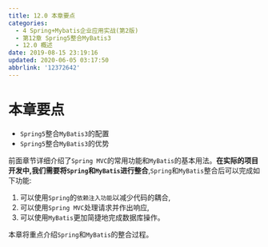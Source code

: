 ```yaml
---
title: 12.0 本章要点
categories: 
  - 4 Spring+Mybatis企业应用实战(第2版)
  - 第12章 Spring5整合MyBatis3
  - 12.0 概述
date: 2019-08-15 23:19:16
updated: 2020-06-05 03:17:50
abbrlink: '12372642'
---
```

# 本章要点 #
- `Spring5`整合`MyBatis3`的配置
- `Spring5`整合`MyBatis3`的优势

前面章节详细介绍了`Spring MVC`的常用功能和`MyBatis`的基本用法。**在实际的项目开发中,我们需要将`Spring`和`MyBatis`进行整合**,`Spring`和`MyBatis`整合后可以完成如下功能:
1. 可以使用`Spring`的`依赖注入功能`以减少代码的耦合,
2. 可以使用`Spring MVC`处理请求并作出响应,
3. 可以使用`MyBatis`更加简捷地完成数据库操作。

本章将重点介绍`Spring`和`MyBatis`的整合过程。
